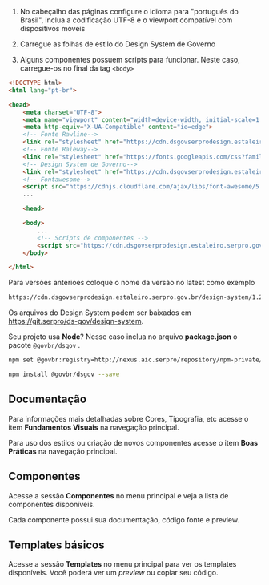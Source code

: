1. No cabeçalho das páginas configure o idioma para "português do Brasil", inclua a codificação UTF-8 e o viewport compatível com dispositivos móveis

1. Carregue as folhas de estilo do Design System de Governo
1. Alguns componentes possuem scripts para funcionar. Neste caso, carregue-os no final da tag `<body>` 

``` html
<!DOCTYPE html>
<html lang="pt-br">

<head>
    <meta charset="UTF-8">
    <meta name="viewport" content="width=device-width, initial-scale=1.0">
    <meta http-equiv="X-UA-Compatible" content="ie=edge">
    <!-- Fonte Rawline-->
    <link rel="stylesheet" href="https://cdn.dsgovserprodesign.estaleiro.serpro.gov.br/design-system/fonts/rawline/css/rawline.css">
    <!-- Fonte Raleway-->
    <link rel="stylesheet" href="https://fonts.googleapis.com/css?family=Raleway:300,400,500,600,700,800,900&amp;display=swap">
    <!-- Design System de Governo-->
    <link rel="stylesheet" href="https://cdn.dsgovserprodesign.estaleiro.serpro.gov.br/design-system/latest/css/dsgov.css">
    <!-- Fontawesome-->
    <script src="https://cdnjs.cloudflare.com/ajax/libs/font-awesome/5.11.2/js/all.min.js"></script>
    ...

    <head>

    <body>
        ...
        <!-- Scripts de componentes -->
        <script src="https://cdn.dsgovserprodesign.estaleiro.serpro.gov.br/design-system/latest/js/dsgov-components.js"></script>
    </body>

</html>
```

Para versões anterioes coloque o nome da versão no latest como exemplo 

``` html
https://cdn.dsgovserprodesign.estaleiro.serpro.gov.br/design-system/1.2.2/js/dsgov-components.js
```

Os arquivos do Design System podem ser baixados em <https://git.serpro/ds-gov/design-system>.

Seu projeto usa **Node**? Nesse caso inclua no arquivo **package.json** o pacote `@govbr/dsgov` .

``` bash
npm set @govbr:registry=http://nexus.aic.serpro/repository/npm-private/

npm install @govbr/dsgov --save
```

## Documentação

Para informações mais detalhadas sobre Cores, Tipografia, etc acesse o item **Fundamentos Visuais** na navegação principal.

Para uso dos estilos ou criação de novos componentes acesse o item **Boas Práticas** na navegação principal.

## Componentes

Acesse a sessão **Componentes** no menu principal e veja a lista de componentes disponíveis.

Cada componente possui sua documentação, código fonte e preview.

## Templates básicos

Acesse a sessão **Templates** no menu principal para ver os templates disponíveis. Você poderá ver um _preview_ ou copiar seu código.

